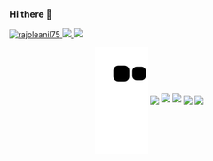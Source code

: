 ### Hi there 👋

<p align="left">
    <a href="https://github.com/rajoleanil75/rajoleanil75">
        <img src="https://komarev.com/ghpvc/?username=rajoleanil75" alt="rajoleanil75" />
    </a>
    <a href="http://twitter.com/rajoleanil75">
        <img height="20" src="https://img.shields.io/twitter/follow/rajoleanil75?label=Twitter&logo=twitter&style=flat" />
    </a>
    <a>
        <img height="20" src="https://wakatime.com/badge/user/b137518f-a814-46cd-9af6-ae6121c57ff6.svg" />
    </a>
<!--     <a href="https://github.com/rajoleanil75">
        <img height="20" src="https://img.shields.io/github/followers/rajoleanil75?label=follow&logo=github&style=flat" />
    </a>
    <a href="https://www.reddit.com/user/rajoleanil75">
        <img height="20" src="https://img.shields.io/reddit/user-karma/combined/rajoleanil75?label=Reddit&logo=reddit&style=flat" />
    </a> -->
    <!--
    <a href="https://stackoverflow.com/users/12702900/rajoleanil75">
        <img height="20" src="https://img.shields.io/stackexchange/stackoverflow/r/12702900?label=StackOverflow&logo=stack-overflow&style=flat" />
    </a>
    -->
</p>
    
<p align="center">
  <img align="center" src="https://github.com/rajoleanil75/rajoleanil75/blob/output/github-contribution-grid-snake.svg" />
  <img align="center" src="https://github-profile-trophy.vercel.app/?username=rajoleanil75&theme=onedark&row=1&column=7" />
  <img width="48%" src="https://github-readme-stats.vercel.app/api?username=rajoleanil75&count_private=true&show_icons=true&theme=onedark" />
  <img width="48%" src="https://github-readme-streak-stats.herokuapp.com/?user=rajoleanil75&theme=onedark" />
  <img align="center" src="https://github-readme-stats.vercel.app/api/top-langs/?username=rajoleanil75&layout=compact&&count_private=true&theme=onedark" />
  <img align="center" src="https://wakatime.com/share/@rajoleanil75/85466bba-601a-406c-8637-3f8a1b3e5c81.png" />
    
  <br />
  
<!--  <img align="center" src="https://github-readme-stats.vercel.app/api/wakatime?username=rajoleanil75" /> -->
</p>

<!--
**rajoleanil75/rajoleanil75** is a ✨ _special_ ✨ repository because its `README.md` (this file) appears on your GitHub profile.

Here are some ideas to get you started:

- 🔭 I’m currently working on ...
- 🌱 I’m currently learning ...
- 👯 I’m looking to collaborate on ...
- 🤔 I’m looking for help with ...
- 💬 Ask me about ...
- 📫 How to reach me: ...
- 😄 Pronouns: ...
- ⚡ Fun fact: ...
-->
